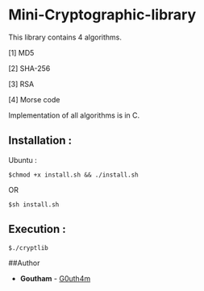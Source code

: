 # Mini-Cryptographic-library
This library contains 4 algorithms.

[1] MD5

[2] SHA-256

[3] RSA

[4] Morse code


Implementation of all algorithms is in C.


## Installation :

Ubuntu :

```
$chmod +x install.sh && ./install.sh
```
OR
```
$sh install.sh
```
## Execution :
```
$./cryptlib
```
##Author
* **Goutham** - [G0uth4m](https://github.com/G0uth4m)

